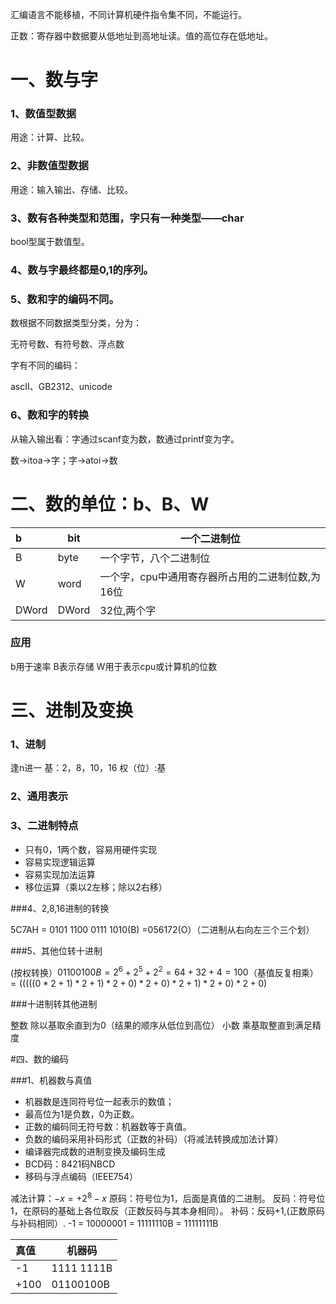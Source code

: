 汇编语言不能移植，不同计算机硬件指令集不同，不能运行。

正数：寄存器中数据要从低地址到高地址读。值的高位存在低地址。

一、数与字
=====

### 1、数值型数据

用途：计算、比较。

### 2、非数值型数据

用途：输入输出、存储、比较。

### 3、数有各种类型和范围，字只有一种类型——char

bool型属于数值型。

### 4、数与字最终都是0,1的序列。

### 5、数和字的编码不同。

数根据不同数据类型分类，分为：

 无符号数、有符号数、浮点数

字有不同的编码：

 ascII、GB2312、unicode

### 6、数和字的转换

从输入输出看：字通过scanf变为数，数通过printf变为字。

数→itoa→字；字→atoi→数

# 二、数的单位：b、B、W


| b     | bit   | 一个二进制位                                     |
| :---- | ----- | ------------------------------------------------ |
| B     | byte  | 一个字节，八个二进制位                           |
| W     | word  | 一个字，cpu中通用寄存器所占用的二进制位数,为16位 |
| DWord | DWord | 32位,两个字                                      |

### 应用

b用于速率
B表示存储
W用于表示cpu或计算机的位数

# 三、进制及变换

### 1、进制

逢n进一
基：2，8，10，16
权（位）:基

### 2、通用表示

### 3、二进制特点

* 只有0，1两个数，容易用硬件实现
* 容易实现逻辑运算
* 容易实现加法运算
* 移位运算（乘以2左移；除以2右移）

###4、2,8,16进制的转换

5C7AH
= 0101 1100 0111 1010(B)
=056172(O）（二进制从右向左三个三个划）

###5、其他位转十进制

(按权转换）$01100100B=2^6+2^5+2^2=64+32+4=100$（基值反复相乘）$=(((((0*2+1)*2+1)*2+0)*2+0)*2+1)*2+0)*2+0)$

###十进制转其他进制

整数 除以基取余直到为0（结果的顺序从低位到高位）
小数 乘基取整直到满足精度

#四、数的编码

###1、机器数与真值

* 机器数是连同符号位一起表示的数值；
* 最高位为1是负数，0为正数。
* 正数的编码同无符号数：机器数等于真值。
* 负数的编码采用补码形式（正数的补码）（将减法转换成加法计算）
* 编译器完成数的进制变换及编码生成
* BCD码：8421码NBCD
* 移码与浮点编码（IEEE754）

减法计算：$-x=+2^8-x$
原码：符号位为1，后面是真值的二进制。
反码：符号位1，在原码的基础上各位取反（正数反码与其本身相同）。
补码：反码+1,(正数原码与补码相同）.
-1 = 10000001 = 11111110B = 11111111B

| 真值 | 机器码     |
| :--- | ---------- |
| -1   | 1111 1111B |
| +100 | 01100100B  |







